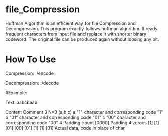 # file_Compression

Huffman Algorithm is an efficient way for file Compression and Decompression. This program exactly follows huffman algorithm. It reads frequent characters from input file and replace it with shorter binary codeword. The original file can be produced again without loosing any bit.

# How To Use

Compression:
  	./encode <file to compress>

Decompression:
    	./decode <file to uncompress>

#Example:

Text: aabcbaab

Content	Comment
3	N=3 (a,b,c)
a "1"	character and corresponding code "1"
b "01"	character and corresponding code "01"
c "00"	character and corresponding code "00"
4	Padding count
[0000]	Padding 4 zeroes
[1] [1] [01] [00] [01] [1] [1] [01]	Actual data, code in place of char
